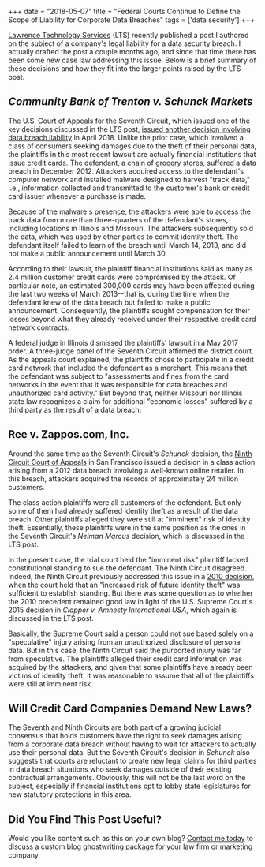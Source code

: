 +++
date = "2018-05-07"
title = "Federal Courts Continue to Define the Scope of Liability for Corporate Data Breaches"
tags = ['data security']
+++

[Lawrence Technology Services]( https://www.lawrencesystems.com/the-kaseya-malware-attack-when-is-a-company-legally-liable-for-a-data-breach/) (LTS) recently published a post I authored on the subject of a company's legal liability for a data security breach. I actually drafted the post a couple months ago, and since that time there has been some new case law addressing this issue. Below is a brief summary of these decisions and how they fit into the larger points raised by the LTS post.

## *Community Bank of Trenton v. Schunck Markets*

The U.S. Court of Appeals for the Seventh Circuit, which issued one of the key decisions discussed in the LTS post, [issued another decision involving data breach liability](https://scholar.google.com/scholar_case?case=4789418735496451710) in April 2018. Unlike the prior case, which involved a class of consumers seeking damages due to the theft of their personal data, the plaintiffs in this most recent lawsuit are actually financial institutions that issue credit cards. The defendant, a chain of grocery stores, suffered a data breach in December 2012. Attackers acquired access to the defendant's computer network and installed malware designed to harvest "track data," i.e., information collected and transmitted to the customer's bank or credit card issuer whenever a purchase is made.

Because of the malware's presence, the attackers were able to access the track data from more than three-quarters of the defendant's stores, including locations in Illinois and Missouri. The attackers subsequently sold the data, which was used by other parties to commit identity theft. The defendant itself failed to learn of the breach until March 14, 2013, and did not make a public announcement until March 30.

According to their lawsuit, the plaintiff financial institutions said as many as 2.4 million customer credit cards were compromised by the attack. Of particular note, an estimated 300,000 cards may have been affected during the last two weeks of March 2013--that is, during the time when the defendant knew of the data breach but failed to make a public announcement. Consequently, the plaintiffs sought compensation for their losses beyond what they already received under their respective credit card network contracts.

A federal judge in Illinois dismissed the plaintiffs' lawsuit in a May 2017 order. A three-judge panel of the Seventh Circuit affirmed the district court. As the appeals court explained, the plaintiffs chose to participate in a credit card network that included the defendant as a merchant. This means that the defendant was subject to "assessments and fines from the card networks in the event that it was responsible for data breaches and unauthorized card activity." But beyond that, neither Missouri nor Illinois state law recognizes a claim for additional "economic losses" suffered by a third party as the result of a data breach.

## Ree v. Zappos.com, Inc.

Around the same time as the Seventh Circuit's *Schunck* decision, the [Ninth Circuit Court of Appeals](https://scholar.google.com/scholar_case?case=1749645669881729591) in San Francisco issued a decision in a class action arising from a 2012 data breach involving a well-known online retailer. In this breach, attackers acquired the records of approximately 24 million customers.

The class action plaintiffs were all customers of the defendant. But only some of them had already suffered identity theft as a result of the data breach. Other plaintiffs alleged they were still at "imminent" risk of identity theft. Essentially, these plaintiffs were in the same position as the ones in the Seventh Circuit's *Neiman Marcus* decision, which is discussed in the LTS post.

In the present case, the trial court held the "imminent risk" plaintiff lacked constitutional standing to sue the defendant. The Ninth Circuit disagreed. Indeed, the Ninth Circuit previously addressed this issue in a [2010 decision](https://scholar.google.com/scholar_case?case=7451010659422734136), when the court held that an "increased risk of future identity theft" was sufficient to establish standing. But there was some question as to whether the 2010 precedent remained good law in light of the U.S. Supreme Court's 2015 decision in *Clapper v. Amnesty International USA*, which again is discussed in the LTS post.

Basically, the Supreme Court said a person could not sue based solely on a "speculative" injury arising from an unauthorized disclosure of personal data. But in this case, the Ninth Circuit said the purported injury was far from speculative. The plaintiffs alleged their credit card information was acquired by the attackers, and given that some plaintiffs have already been victims of identity theft, it was reasonable to assume that all of the plaintiffs were still at imminent risk.

## Will Credit Card Companies Demand New Laws?

The Seventh and Ninth Circuits are both part of a growing judicial consensus that holds customers have the right to seek damages arising from a corporate data breach without having to wait for attackers to actually use their personal data. But the Seventh Circuit's decision in *Schunck* also suggests that courts are reluctant to create new legal claims for third parties in data breach situations who seek damages outside of their existing contractual arrangements. Obviously, this will not be the last word on the subject, especially if financial institutions opt to lobby state legislatures for new statutory protections in this area.

## Did You Find This Post Useful?

Would you like content such as this on your own blog? [Contact me today](https://www.skipoliva.com/contact/) to discuss a custom blog ghostwriting package for your law firm or marketing company.
